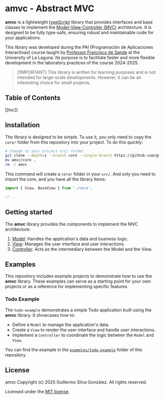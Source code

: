 # amvc - Abstract MVC

**amvc** is a lightweight [typeScript](https://www.typescriptlang.org/) library that provides interfaces and base classes to implement the [Model-View-Controller (MVC)](https://developer.mozilla.org/en-US/docs/Glossary/MVC) architecture. It is designed to be fully type-safe, ensuring robust and maintainable code for your applications.

This library was developed during the PAI (Programación de Aplicaciones Interactivas) course taught by [Professor Francisco de Sande](https://github.com/fsande) at the University of La Laguna. Its purpose is to facilitate faster and more flexible development in the laboratory practices of the course 2024-2025.

> [!IMPORTANT] This library is written for learning purposes and is not intended for large-scale developments. However, it can be an interesting choice for small projects.

## Table of Contents

[[toc]]

## Installation

The library is designed to be simple. To use it, you only need to copy the `core/` folder from this repository into your project.
To do this quickly:

```bash
# Change to your project src/ folder
git clone --depth=1 --branch core --single-branch https://github.com/guillex387/amvc.git
mv amvc/core .
rm -r amvc
```

This command will create a `core/` folder in your `src/`.
And only you need to import the core, and you have all the library items:

```typescript
import { View, BaseView } from './core';

// ...
```

## Getting started

The **amvc** library provides the components to implement the MVC architecture:

1. [Model](/model): Handles the application's data and business logic.
2. [View](/view): Manages the user interface and user interactions.
3. [Controller](/controller): Acts as the intermediary between the Model and the View.

## Examples

This repository includes example projects to demonstrate how to use the **amvc** library. These examples can serve as a starting point for your own projects or as a reference for implementing specific features.

### Todo Example

The `todo-example` demonstrates a simple Todo application built using the **amvc** library. It showcases how to:

- Define a `Model` to manage the application's data.
- Create a `View` to render the user interface and handle user interactions.
- Implement a `Controller` to coordinate the logic between the `Model` and `View`.

You can find the example in the [`examples/todo-example`](https://github.com/Guillex387/amvc/tree/main/examples/todo-example) folder of this repository.

## License

amvc Copyright (c) 2025 Guillermo Silva González. All rights reserved.

Licensed under the [MIT license](/LICENSE).
